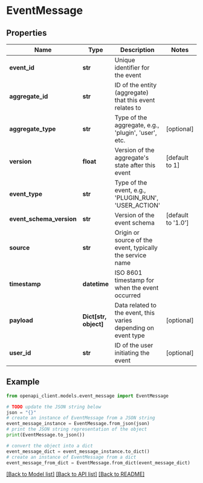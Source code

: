 # EventMessage


## Properties

Name | Type | Description | Notes
------------ | ------------- | ------------- | -------------
**event_id** | **str** | Unique identifier for the event | 
**aggregate_id** | **str** | ID of the entity (aggregate) that this event relates to | 
**aggregate_type** | **str** | Type of the aggregate, e.g., &#39;plugin&#39;, &#39;user&#39;, etc. | [optional] 
**version** | **float** | Version of the aggregate&#39;s state after this event | [default to 1]
**event_type** | **str** | Type of the event, e.g., &#39;PLUGIN_RUN&#39;, &#39;USER_ACTION&#39; | 
**event_schema_version** | **str** | Version of the event schema | [default to '1.0']
**source** | **str** | Origin or source of the event, typically the service name | 
**timestamp** | **datetime** | ISO 8601 timestamp for when the event occurred | 
**payload** | **Dict[str, object]** | Data related to the event, this varies depending on event type | [optional] 
**user_id** | **str** | ID of the user initiating the event | [optional] 

## Example

```python
from openapi_client.models.event_message import EventMessage

# TODO update the JSON string below
json = "{}"
# create an instance of EventMessage from a JSON string
event_message_instance = EventMessage.from_json(json)
# print the JSON string representation of the object
print(EventMessage.to_json())

# convert the object into a dict
event_message_dict = event_message_instance.to_dict()
# create an instance of EventMessage from a dict
event_message_from_dict = EventMessage.from_dict(event_message_dict)
```
[[Back to Model list]](../README.md#documentation-for-models) [[Back to API list]](../README.md#documentation-for-api-endpoints) [[Back to README]](../README.md)


